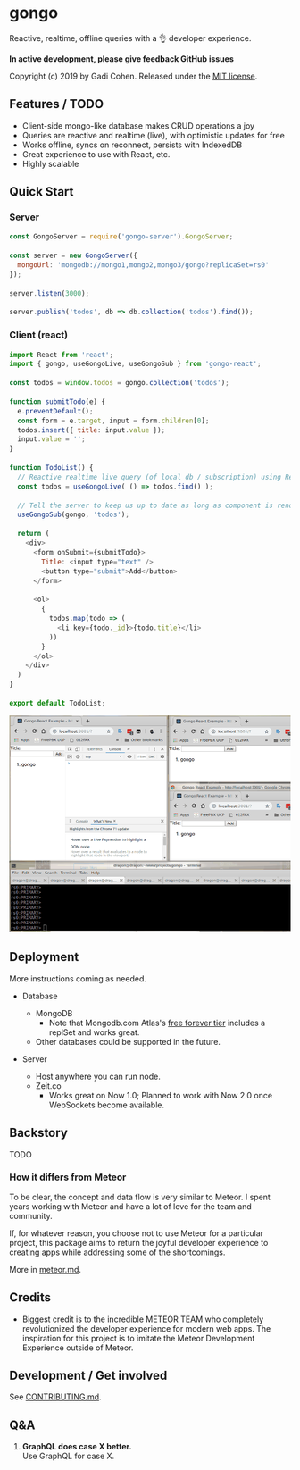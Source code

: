 # gongo

Reactive, realtime, offline queries with a 👌 developer experience.

**In active development, please give feedback GitHub issues**

Copyright (c) 2019 by Gadi Cohen.  Released under the [MIT license](./LICENSE.txt).

## Features / TODO

* Client-side mongo-like database makes CRUD operations a joy
* Queries are reactive and realtime (live), with optimistic updates for free
* Works offline, syncs on reconnect, persists with IndexedDB
* Great experience to use with React, etc.
* Highly scalable

## Quick Start

### Server

```js
const GongoServer = require('gongo-server').GongoServer;

const server = new GongoServer({
  mongoUrl: 'mongodb://mongo1,mongo2,mongo3/gongo?replicaSet=rs0'
});

server.listen(3000);

server.publish('todos', db => db.collection('todos').find());
```

### Client (react)

```js
import React from 'react';
import { gongo, useGongoLive, useGongoSub } from 'gongo-react';

const todos = window.todos = gongo.collection('todos');

function submitTodo(e) {
  e.preventDefault();
  const form = e.target, input = form.children[0];
  todos.insert({ title: input.value });
  input.value = '';
}

function TodoList() {
  // Reactive realtime live query (of local db / subscription) using React Hooks
  const todos = useGongoLive( () => todos.find() );

  // Tell the server to keep us up to date as long as component is rendered
  useGongoSub(gongo, 'todos');

  return (
    <div>
      <form onSubmit={submitTodo}>
        Title: <input type="text" />
        <button type="submit">Add</button>
      </form>

      <ol>
        {
          todos.map(todo => (
            <li key={todo._id}>{todo.title}</li>
          ))
        }
      </ol>
    </div>
  )
}

export default TodoList;
```

![demo](./docs/demo.gif)

## Deployment

More instructions coming as needed.

* Database
  * MongoDB
    * Note that Mongodb.com Atlas's
      [free forever tier](https://www.mongodb.com/cloud/atlas/pricing)
      includes a replSet and works great.  
  * Other databases could be supported in the future.

* Server
  * Host anywhere you can run node.
  * Zeit.co
    * Works great on Now 1.0;  Planned to work with Now 2.0 once WebSockets
      become available.

## Backstory

TODO

### How it differs from Meteor

To be clear, the concept and data flow is very similar to Meteor.  I spent
years working with Meteor and have a lot of love for the team and community.

If, for whatever reason, you choose not to use Meteor for a particular project,
this package aims to return the joyful developer experience to creating apps
while addressing some of the shortcomings.

More in [meteor.md](./docs/meteor.md).

## Credits

* Biggest credit is to the incredible METEOR TEAM who completely revolutionized
the developer experience for modern web apps.  The inspiration for this project
is to imitate the Meteor Development Experience outside of Meteor.

## Development / Get involved

See [CONTRIBUTING.md](./CONTRIBUTING.md).

## Q&A

1. **GraphQL does case X better.**  
Use GraphQL for case X.
